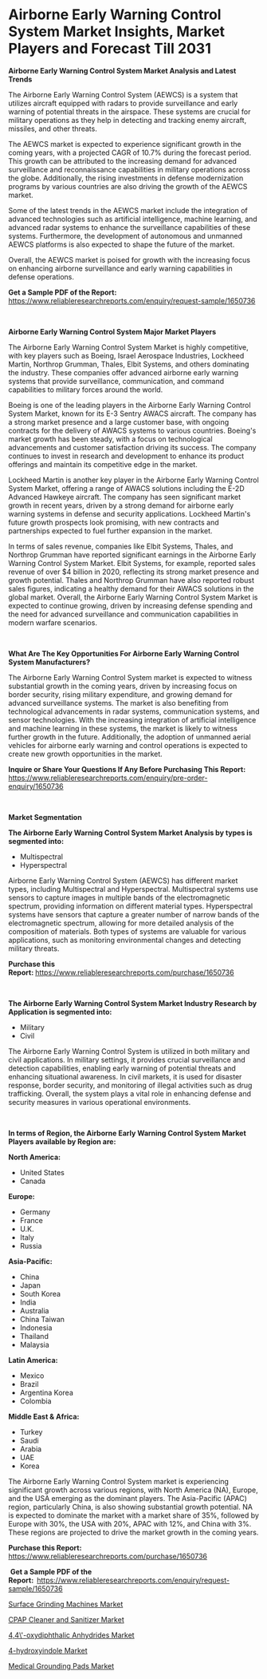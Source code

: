<p><h1>Airborne Early Warning Control System Market Insights, Market Players and Forecast Till 2031</h1></p><p><strong>Airborne Early Warning Control System Market Analysis and Latest Trends</strong></p>
<p><p>The Airborne Early Warning Control System (AEWCS) is a system that utilizes aircraft equipped with radars to provide surveillance and early warning of potential threats in the airspace. These systems are crucial for military operations as they help in detecting and tracking enemy aircraft, missiles, and other threats.</p><p>The AEWCS market is expected to experience significant growth in the coming years, with a projected CAGR of 10.7% during the forecast period. This growth can be attributed to the increasing demand for advanced surveillance and reconnaissance capabilities in military operations across the globe. Additionally, the rising investments in defense modernization programs by various countries are also driving the growth of the AEWCS market.</p><p>Some of the latest trends in the AEWCS market include the integration of advanced technologies such as artificial intelligence, machine learning, and advanced radar systems to enhance the surveillance capabilities of these systems. Furthermore, the development of autonomous and unmanned AEWCS platforms is also expected to shape the future of the market.</p><p>Overall, the AEWCS market is poised for growth with the increasing focus on enhancing airborne surveillance and early warning capabilities in defense operations.</p></p>
<p><strong>Get a Sample PDF of the Report:&nbsp;</strong> <a href="https://www.reliableresearchreports.com/enquiry/request-sample/1650736">https://www.reliableresearchreports.com/enquiry/request-sample/1650736</a></p>
<p>&nbsp;</p>
<p><strong>Airborne Early Warning Control System Major Market Players</strong></p>
<p><p>The Airborne Early Warning Control System Market is highly competitive, with key players such as Boeing, Israel Aerospace Industries, Lockheed Martin, Northrop Grumman, Thales, Elbit Systems, and others dominating the industry. These companies offer advanced airborne early warning systems that provide surveillance, communication, and command capabilities to military forces around the world.</p><p>Boeing is one of the leading players in the Airborne Early Warning Control System Market, known for its E-3 Sentry AWACS aircraft. The company has a strong market presence and a large customer base, with ongoing contracts for the delivery of AWACS systems to various countries. Boeing's market growth has been steady, with a focus on technological advancements and customer satisfaction driving its success. The company continues to invest in research and development to enhance its product offerings and maintain its competitive edge in the market.</p><p>Lockheed Martin is another key player in the Airborne Early Warning Control System Market, offering a range of AWACS solutions including the E-2D Advanced Hawkeye aircraft. The company has seen significant market growth in recent years, driven by a strong demand for airborne early warning systems in defense and security applications. Lockheed Martin's future growth prospects look promising, with new contracts and partnerships expected to fuel further expansion in the market.</p><p>In terms of sales revenue, companies like Elbit Systems, Thales, and Northrop Grumman have reported significant earnings in the Airborne Early Warning Control System Market. Elbit Systems, for example, reported sales revenue of over $4 billion in 2020, reflecting its strong market presence and growth potential. Thales and Northrop Grumman have also reported robust sales figures, indicating a healthy demand for their AWACS solutions in the global market. Overall, the Airborne Early Warning Control System Market is expected to continue growing, driven by increasing defense spending and the need for advanced surveillance and communication capabilities in modern warfare scenarios.</p></p>
<p>&nbsp;</p>
<p><strong>What Are The Key Opportunities For Airborne Early Warning Control System Manufacturers?</strong></p>
<p><p>The Airborne Early Warning Control System market is expected to witness substantial growth in the coming years, driven by increasing focus on border security, rising military expenditure, and growing demand for advanced surveillance systems. The market is also benefiting from technological advancements in radar systems, communication systems, and sensor technologies. With the increasing integration of artificial intelligence and machine learning in these systems, the market is likely to witness further growth in the future. Additionally, the adoption of unmanned aerial vehicles for airborne early warning and control operations is expected to create new growth opportunities in the market.</p></p>
<p><strong>Inquire or Share Your Questions If Any Before Purchasing This Report:</strong> <a href="https://www.reliableresearchreports.com/enquiry/pre-order-enquiry/1650736">https://www.reliableresearchreports.com/enquiry/pre-order-enquiry/1650736</a></p>
<p>&nbsp;</p>
<p><strong>Market Segmentation</strong></p>
<p><strong>The Airborne Early Warning Control System Market Analysis by types is segmented into:</strong></p>
<p><ul><li>Multispectral</li><li>Hyperspectral</li></ul></p>
<p><p>Airborne Early Warning Control System (AEWCS) has different market types, including Multispectral and Hyperspectral. Multispectral systems use sensors to capture images in multiple bands of the electromagnetic spectrum, providing information on different material types. Hyperspectral systems have sensors that capture a greater number of narrow bands of the electromagnetic spectrum, allowing for more detailed analysis of the composition of materials. Both types of systems are valuable for various applications, such as monitoring environmental changes and detecting military threats.</p></p>
<p><strong>Purchase this Report:&nbsp;</strong><a href="https://www.reliableresearchreports.com/purchase/1650736">https://www.reliableresearchreports.com/purchase/1650736</a></p>
<p>&nbsp;</p>
<p><strong>The Airborne Early Warning Control System Market Industry Research by Application is segmented into:</strong></p>
<p><ul><li>Military</li><li>Civil</li></ul></p>
<p><p>The Airborne Early Warning Control System is utilized in both military and civil applications. In military settings, it provides crucial surveillance and detection capabilities, enabling early warning of potential threats and enhancing situational awareness. In civil markets, it is used for disaster response, border security, and monitoring of illegal activities such as drug trafficking. Overall, the system plays a vital role in enhancing defense and security measures in various operational environments.</p></p>
<p>&nbsp;</p>
<p><strong>In terms of Region, the Airborne Early Warning Control System Market Players available by Region are:</strong></p>
<p>
    <p> <strong> North America: </strong>
        <ul>
            <li>United States</li>
            <li>Canada</li>
        </ul>
        </p> 
    <p> <strong> Europe: </strong>
        <ul>
            <li>Germany</li>
            <li>France</li>
            <li>U.K.</li>
            <li>Italy</li>
            <li>Russia</li>
        </ul>
        </p> 
    <p> <strong> Asia-Pacific: </strong>
        <ul>
            <li>China</li>
            <li>Japan</li>
            <li>South Korea</li>
            <li>India</li>
            <li>Australia</li>
            <li>China Taiwan</li>
            <li>Indonesia</li>
            <li>Thailand</li>
            <li>Malaysia</li>
        </ul>
        </p> 
    <p> <strong> Latin America: </strong>
        <ul>
            <li>Mexico</li>
            <li>Brazil</li>
            <li>Argentina Korea</li>
            <li>Colombia</li>
        </ul>
        </p> 
    <p> <strong> Middle East & Africa: </strong>
        <ul>
            <li>Turkey</li>
            <li>Saudi</li>
            <li>Arabia</li>
            <li>UAE</li>
            <li>Korea</li>
        </ul>
    </p>
    </p>
<p><p>The Airborne Early Warning Control System market is experiencing significant growth across various regions, with North America (NA), Europe, and the USA emerging as the dominant players. The Asia-Pacific (APAC) region, particularly China, is also showing substantial growth potential. NA is expected to dominate the market with a market share of 35%, followed by Europe with 30%, the USA with 20%, APAC with 12%, and China with 3%. These regions are projected to drive the market growth in the coming years.</p></p>
<p><strong>Purchase this Report: </strong><a href="https://www.reliableresearchreports.com/purchase/1650736">https://www.reliableresearchreports.com/purchase/1650736</a></p>
<p>&nbsp;<strong>Get a Sample PDF of the Report:&nbsp;&nbsp;</strong><a href="https://www.reliableresearchreports.com/enquiry/request-sample/1650736">https://www.reliableresearchreports.com/enquiry/request-sample/1650736</a></p>
<p><strong></strong></p>
<p><p><a href="https://issuu.com/reportprime-2/docs/surface-grinding-machines-market-size-2030.pptx">Surface Grinding Machines Market</a></p><p><a href="https://medium.com/@lottiejerde6456/cpap-cleaner-and-sanitizer-market-analysis-and-sze-forecasted-for-period-from-2024-to-2031-8357b20c73ca">CPAP Cleaner and Sanitizer Market</a></p><p><a href="https://github.com/juniordelafrance/Market-Research-Report-List-1/blob/main/44-oxydiphthalic-anhydrides-market.md">4,4\'-oxydiphthalic Anhydrides Market</a></p><p><a href="https://github.com/jaidynmorantestelletmjzya/Market-Research-Report-List-1/blob/main/4-hydroxyindole-market.md">4-hydroxyindole Market</a></p><p><a href="https://medium.com/@lottiejerde6456/medical-grounding-pads-market-insight-market-trends-growth-forecasted-from-2024-to-2031-48faf3e687de">Medical Grounding Pads Market</a></p></p>